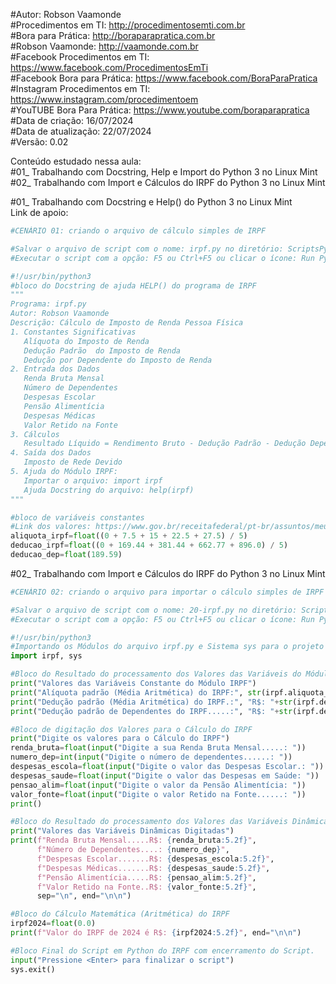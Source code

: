 #Autor: Robson Vaamonde<br>
#Procedimentos em TI: http://procedimentosemti.com.br<br>
#Bora para Prática: http://boraparapratica.com.br<br>
#Robson Vaamonde: http://vaamonde.com.br<br>
#Facebook Procedimentos em TI: https://www.facebook.com/ProcedimentosEmTi<br>
#Facebook Bora para Prática: https://www.facebook.com/BoraParaPratica<br>
#Instagram Procedimentos em TI: https://www.instagram.com/procedimentoem<br>
#YouTUBE Bora Para Prática: https://www.youtube.com/boraparapratica<br>
#Data de criação: 16/07/2024<br>
#Data de atualização: 22/07/2024<br>
#Versão: 0.02<br>

Conteúdo estudado nessa aula:<br>
#01_ Trabalhando com Docstring, Help e Import do Python 3 no Linux Mint<br>
#02_ Trabalhando com Import e Cálculos do IRPF do Python 3 no Linux Mint<br>

#01_ Trabalhando com Docstring e Help() do Python 3 no Linux Mint<br>
Link de apoio: 
```python
#CENÁRIO 01: criando o arquivo de cálculo simples de IRPF

#Salvar o arquivo de script com o nome: irpf.py no diretório: ScriptsPython
#Executar o script com a opção: F5 ou Ctrl+F5 ou clicar o ícone: Run Python File

#!/usr/bin/python3
#bloco do Docstring de ajuda HELP() do programa de IRPF
"""
Programa: irpf.py
Autor: Robson Vaamonde
Descrição: Cálculo de Imposto de Renda Pessoa Física
1. Constantes Significativas
   Alíquota do Imposto de Renda
   Dedução Padrão  do Imposto de Renda
   Dedução por Dependente do Imposto de Renda
2. Entrada dos Dados
   Renda Bruta Mensal
   Número de Dependentes
   Despesas Escolar
   Pensão Alimentícia
   Despesas Médicas
   Valor Retido na Fonte
3. Cálculos
   Resultado Líquido = Rendimento Bruto - Dedução Padrão - Dedução Dependente
4. Saída dos Dados
   Imposto de Rede Devido
5. Ajuda do Módulo IRPF: 
   Importar o arquivo: import irpf
   Ajuda Docstring do arquivo: help(irpf) 
"""

#bloco de variáveis constantes
#Link dos valores: https://www.gov.br/receitafederal/pt-br/assuntos/meu-imposto-de-renda/tabelas/2024
aliquota_irpf=float((0 + 7.5 + 15 + 22.5 + 27.5) / 5)
deducao_irpf=float((0 + 169.44 + 381.44 + 662.77 + 896.0) / 5)
deducao_dep=float(189.59)
```

#02_ Trabalhando com Import e Cálculos do IRPF do Python 3 no Linux Mint<br>
```python
#CENÁRIO 02: criando o arquivo para importar o cálculo simples de IRPF

#Salvar o arquivo de script com o nome: 20-irpf.py no diretório: ScriptsPython
#Executar o script com a opção: F5 ou Ctrl+F5 ou clicar o ícone: Run Python File

#!/usr/bin/python3
#Importando os Módulos do arquivo irpf.py e Sistema sys para o projeto do Python
import irpf, sys

#Bloco do Resultado do processamento dos Valores das Variáveis do Módulo IRPF
print("Valores das Variáveis Constante do Módulo IRPF")
print("Alíquota padrão (Média Aritmética) do IRPF:", str(irpf.aliquota_irpf)+"%")
print("Dedução padrão (Média Aritmética) do IRPF.:", "R$: "+str(irpf.deducao_irpf))
print("Dedução padrão de Dependentes do IRPF.....:", "R$: "+str(irpf.deducao_dep), end="\n\n")

#Bloco de digitação dos Valores para o Cálculo do IRPF
print("Digite os valores para o Cálculo do IRPF")
renda_bruta=float(input("Digite a sua Renda Bruta Mensal.....: "))
numero_dep=int(input("Digite o número de dependentes......: "))
despesas_escola=float(input("Digite o valor das Despesas Escolar.: "))
despesas_saude=float(input("Digite o valor das Despesas em Saúde: "))
pensao_alim=float(input("Digite o valor da Pensão Alimentícia: "))
valor_fonte=float(input("Digite o valor Retido na Fonte......: "))
print()

#Bloco do Resultado do processamento dos Valores das Variáveis Dinâmicas
print("Valores das Variáveis Dinâmicas Digitadas")
print(f"Renda Bruta Mensal.....R$: {renda_bruta:5.2f}",
      f"Número de Dependentes....: {numero_dep}",
	  f"Despesas Escolar.......R$: {despesas_escola:5.2f}",
	  f"Despesas Médicas.......R$: {despesas_saude:5.2f}",
	  f"Pensão Alimentícia.....R$: {pensao_alim:5.2f}",
	  f"Valor Retido na Fonte..R$: {valor_fonte:5.2f}",
	  sep="\n", end="\n\n")

#Bloco do Cálculo Matemática (Aritmética) do IRPF
irpf2024=float(0.0)
print(f"Valor do IRPF de 2024 é R$: {irpf2024:5.2f}", end="\n\n")

#Bloco Final do Script em Python do IRPF com encerramento do Script.
input("Pressione <Enter> para finalizar o script")
sys.exit()
```
